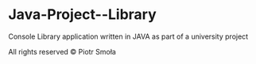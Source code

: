 # Java-Project--Library
Console Library application written in JAVA as part of a university project

All rights reserved © Piotr Smoła
